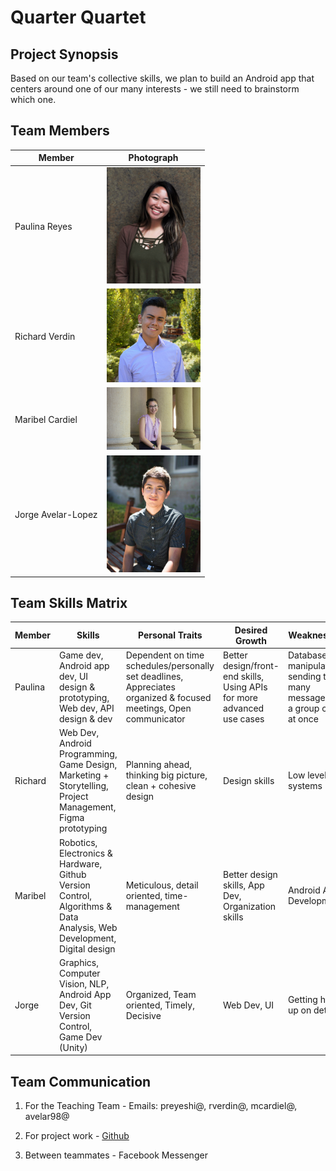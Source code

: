 # Quarter Quartet


## Project Synopsis
Based on our team's collective skills, we plan to build an Android app that centers around one of our many interests - we still need to brainstorm which one.


## Team Members

Member | Photograph
--- | ---
Paulina Reyes | <img src="paulinareyesphoto.jpg" alt="Paulina Reyes" title="Paulina Reyes" width="150">
Richard Verdin | <img src="Richard Portrait.jpg" alt="Richard Verdin" title="Richard Verdin" width="150">
Maribel Cardiel | <img src="IMG_4485.JPG" alt="Maribel Cardiel" title="Maribel Cardiel" width="150">
Jorge Avelar-Lopez | <img src="6139861_Avelar-Lopez_KATZQ_Photo.jpg" alt="Jorge Avelar-Lopez" title="Jorge Avelar-Lopez" width="150">

## Team Skills Matrix
Member | Skills | Personal Traits | Desired Growth | Weaknesses
--- | --- | --- | --- | ---
Paulina | Game dev, Android app dev, UI design & prototyping, Web dev, API design & dev | Dependent on time schedules/personally set deadlines, Appreciates organized & focused meetings, Open communicator | Better design/front-end skills, Using APIs for more advanced use cases | Database manipulation, sending too many messages to a group chat at once
Richard | Web Dev, Android Programming, Game Design, Marketing + Storytelling, Project Management, Figma prototyping | Planning ahead, thinking big picture, clean + cohesive design | Design skills | Low level systems
Maribel | Robotics, Electronics & Hardware, Github Version Control, Algorithms & Data Analysis, Web Development, Digital design | Meticulous, detail oriented, time-management | Better design skills, App Dev, Organization skills | Android App Development
Jorge | Graphics, Computer Vision, NLP, Android App Dev, Git Version Control, Game Dev (Unity) | Organized, Team oriented, Timely, Decisive | Web Dev, UI | Getting hung up on details

## Team Communication  
1. For the Teaching Team - Emails: preyeshi@, rverdin@, mcardiel@, avelar98@

2. For project work - [Github](https://github.com/orgs/StanfordCS194/teams/team-15/)

3. Between teammates - Facebook Messenger


